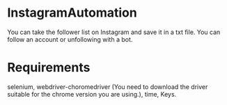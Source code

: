 # InstagramAutomation
You can take the follower list on Instagram and save it in a txt file. You can follow an account or unfollowing with a bot.
# Requirements
selenium,
webdriver-choromedriver (You need to download the driver suitable for the chrome version you are using.),
time,
Keys.

